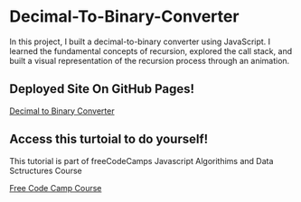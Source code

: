 # Decimal-To-Binary-Converter

In this project, I built a decimal-to-binary converter using JavaScript. I learned the fundamental concepts of recursion, explored the call stack, and built  a visual representation of the recursion process through an animation.

## Deployed Site On GitHub Pages!
[Decimal to Binary Converter](https://meganm672.github.io/Decimal-To-Binary-Converter/)

## Access this turtoial to do yourself!
This tutorial is part of freeCodeCamps Javascript Algorithims and Data Sctructures Course

[Free Code Camp Course](https://www.freecodecamp.org/learn/javascript-algorithms-and-data-structures-v8/)